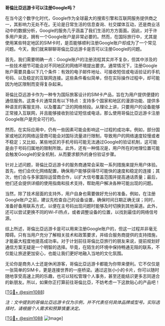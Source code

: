 **哥倫比亞远游卡可以注册Google吗？**

在当今这个数字化时代，Google作为全球最大的搜索引擎和互联网服务提供商之一，其影响力无处不在。无论是日常生活的信息查询、社交媒体互动，还是商业活动中的数据分析，Google的服务几乎涵盖了我们生活的方方面面。因此，对于许多用户来说，拥有一个Google账户是非常必要的。然而，在国际旅行中，尤其是使用某些特定地区的SIM卡时，是否能够顺利注册Google账户却成为了一个常见问题。今天，我们就来聊聊哥倫比亞远游卡是否可以注册Google的问题。

首先，我们需要明确一点：Google账户的注册流程其实并不复杂，但其中涉及的一些技术细节可能会对不同地区的网络环境提出要求。通常情况下，注册Google账户需要具备以下几个条件：有效的电子邮件地址、可接收短信或电话验证的手机号码、以及稳定的互联网连接。这些条件看似简单，但在实际操作过程中，却可能因为地区限制而变得复杂起来。

哥倫比亞远游卡作为一种专为国际旅客设计的SIM卡产品，旨在为用户提供便捷的通信服务。这类卡片通常具有以下特点：支持多个国家和地区的漫游功能、提供多种语言的客服支持、以及覆盖广泛的网络频段。从理论上讲，只要用户的设备能够正常接入互联网，并且能够接收到验证短信或电话，那么使用哥倫比亞远游卡注册Google账户是完全可行的。

然而，在实际应用中，仍有一些因素可能会影响这一过程的成功率。例如，部分国家或地区的网络运营商可能会对国际流量进行限制，导致用户的网络速度较慢或者不稳定；又比如，某些地区的手机号码可能无法通过Google的验证机制，这可能是由于号码归属地的限制所致。此外，还有一种情况是，用户所在的地理位置可能会触发Google的安全机制，从而要求额外的身份验证步骤。

针对上述问题，哥倫比亞远游卡的服务商通常会采取一系列措施来提升用户体验。首先，他们会优化网络配置，确保用户能够获得尽可能快的速度和稳定的连接；其次，他们会与多家国际运营商合作，以扩大信号覆盖范围并提高通话质量；最后，他们还会提供详细的使用指南和技术支持，帮助用户解决各种可能出现的问题。

当然，除了技术层面的支持外，用户自身也需要做好充分的准备。例如，在注册Google账户之前，建议先检查自己的设备设置，确保时间日期正确无误；同时，准备好备用联系方式，以便在主号码出现问题时能够及时切换到其他渠道。此外，还可以尝试更换不同的Wi-Fi热点，或者调整设备的位置，以找到最佳的网络信号源。

综上所述，哥倫比亞远游卡是可以用来注册Google账户的，但这一过程并非毫无障碍。只有当用户充分了解相关技术和政策要求，并结合服务商提供的支持措施，才能最大程度地提高成功率。对于计划前往哥倫比亞旅行的朋友来说，提前规划好通信方案无疑是一个明智的选择。毕竟，在陌生的环境中保持畅通无阻的联系，不仅能让旅途更加安心，也能让我们更好地融入当地的文化氛围。

无论你是商务人士还是休闲游客，哥倫比亞远游卡都能为你带来便利。它不仅仅是一张简单的SIM卡，更是连接世界的一座桥梁。通过这张小小的卡片，你可以随时随地享受高速上网的乐趣，也可以轻松管理个人事务，甚至还能结识更多志同道合的新朋友。所以，如果你正打算前往哥倫比亞，不妨考虑一下这款贴心的产品吧！

[[TG💪+ @esim1088](https://t.me/s/esim1088)]

*注：文中提到的哥倫比亞远游卡仅为示例，并不代表任何具体品牌或型号。实际选择时，请根据个人需求和预算慎重决定。*

[[TG💪+ @esim1088](https://t.me/s/esim1088) ![Image](https://i.postimg.cc/4NQfJmqS/Snipaste-2025-05-13-00-14-12.png)]